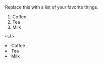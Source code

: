 Replace this with a list of your favorite things.

<html>
  <body>
    <ol>
  <li>Coffee</li>
  <li>Tea</li>
  <li>Milk</li>
</ol>
    
    <ul>
  <li>Coffee</li>
  <li>Tea</li>
  <li>Milk</li>
</ul>
  </body>
  </html>
